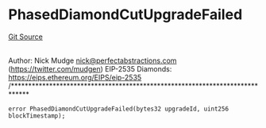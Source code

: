 # PhasedDiamondCutUpgradeFailed
[Git Source](https://github.com/nayms/contracts-v3/blob/08976c385ed293c18988aa46a13c47179dbb0a28/src/facets/PhasedDiamondCutFacet.sol)

\
Author: Nick Mudge <nick@perfectabstractions.com> (https://twitter.com/mudgen)
EIP-2535 Diamonds: https://eips.ethereum.org/EIPS/eip-2535
/*****************************************************************************


```solidity
error PhasedDiamondCutUpgradeFailed(bytes32 upgradeId, uint256 blockTimestamp);
```

